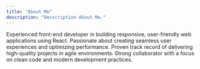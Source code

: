 ```yaml
---
title: "About Me"
description: "Decscription About Me."
---
```


Experienced front-end developer in building responsive, user-friendly web applications using React. Passionate about creating seamless user experiences and optimizing performance. Proven track record of delivering high-quality projects in agile environments. Strong collaborator with a focus on clean code and modern development practices.
